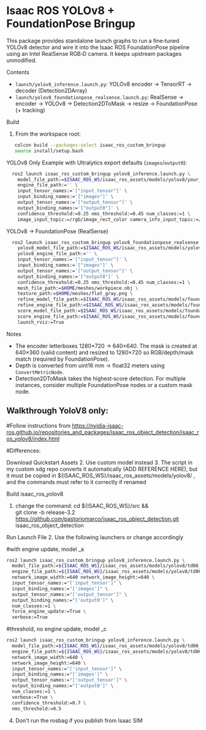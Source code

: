 Isaac ROS YOLOv8 + FoundationPose Bringup
=========================================

This package provides standalone launch graphs to run a fine‑tuned YOLOv8 detector and wire it into the Isaac ROS FoundationPose pipeline using an Intel RealSense RGB‑D camera. It keeps upstream packages unmodified.

Contents
- `launch/yolov8_inference.launch.py`: YOLOv8 encoder → TensorRT → decoder (Detection2DArray)
- `launch/yolov8_foundationpose_realsense.launch.py`: RealSense → encoder → YOLOv8 → Detection2DToMask → resize → FoundationPose (+ tracking)

Build
1) From the workspace root:

```bash
   colcon build --packages-select isaac_ros_custom_bringup
   source install/setup.bash
```

YOLOv8 Only
Example with Ultralytics export defaults (`images`/`output0`):

```bash
  ros2 launch isaac_ros_custom_bringup yolov8_inference.launch.py \
    model_file_path:=$ISAAC_ROS_WS/isaac_ros_assets/models/yolov8/your_finetuned.onnx \
    engine_file_path:='' \
    input_tensor_names:='["input_tensor"]' \
    input_binding_names:='["images"]' \
    output_tensor_names:='["output_tensor"]' \
    output_binding_names:='["output0"]' \
    confidence_threshold:=0.25 nms_threshold:=0.45 num_classes:=1 \
    image_input_topic:=/rgb/image_rect_color camera_info_input_topic:=/rgb/camera_info
```

YOLOv8 → FoundationPose (RealSense)

```bash
  ros2 launch isaac_ros_custom_bringup yolov8_foundationpose_realsense.launch.py \
    yolov8_model_file_path:=$ISAAC_ROS_WS/isaac_ros_assets/models/yolov8/your_finetuned.onnx \
    yolov8_engine_file_path:='' \
    input_tensor_names:='["input_tensor"]' \
    input_binding_names:='["images"]' \
    output_tensor_names:='["output_tensor"]' \
    output_binding_names:='["output0"]' \
    confidence_threshold:=0.25 nms_threshold:=0.45 num_classes:=1 \
    mesh_file_path:=$HOME/meshes/workpiece.obj \
    texture_path:=$HOME/meshes/flat_gray.png \
    refine_model_file_path:=$ISAAC_ROS_WS/isaac_ros_assets/models/foundationpose/refine_model.onnx \
    refine_engine_file_path:=$ISAAC_ROS_WS/isaac_ros_assets/models/foundationpose/refine_trt_engine.plan \
    score_model_file_path:=$ISAAC_ROS_WS/isaac_ros_assets/models/foundationpose/score_model.onnx \
    score_engine_file_path:=$ISAAC_ROS_WS/isaac_ros_assets/models/foundationpose/score_trt_engine.plan \
    launch_rviz:=True
```

Notes
- The encoder letterboxes 1280×720 → 640×640. The mask is created at 640×360 (valid content) and resized to 1280×720 so RGB/depth/mask match (required by FoundationPose).
- Depth is converted from uint16 mm → float32 meters using `ConvertMetricNode`.
- Detection2DToMask takes the highest‑score detection. For multiple instances, consider multiple FoundationPose nodes or a custom mask node.



## Walkthrough YoloV8 only:

#Follow instructions from 
https://nvidia-isaac-ros.github.io/repositories_and_packages/isaac_ros_object_detection/isaac_ros_yolov8/index.html

#Differences:

Download Quickstart Assets
2. Use custom model instead
3. The script in my custom sdg repo converts it automatically (ADD REFERENCE HERE), but it must be copied in 
${ISAAC_ROS_WS}/isaac_ros_assets/models/yolov8/ , and the commands must refer to it correctly if renamed

Build isaac_ros_yolov8
1. change the command:
cd ${ISAAC_ROS_WS}/src && \
   git clone -b release-3.2 https://github.com/pastoriomarco/isaac_ros_object_detection.git isaac_ros_object_detection

Run Launch File
2. Use the following launchers or change accordingly

#with engine update, model _a

```bash
ros2 launch isaac_ros_custom_bringup yolov8_inference.launch.py \
  model_file_path:=${ISAAC_ROS_WS}/isaac_ros_assets/models/yolov8/td06_a.onnx \
  engine_file_path:=${ISAAC_ROS_WS}/isaac_ros_assets/models/yolov8/td06_a.plan \
  network_image_width:=640 network_image_height:=640 \
  input_tensor_names:="['input_tensor']" \
  input_binding_names:="['images']" \
  output_tensor_names:="['output_tensor']" \
  output_binding_names:="['output0']" \
  num_classes:=1 \
  force_engine_update:=True \
  verbose:=True
```

#threshold, no engine update, model _c

```bash
ros2 launch isaac_ros_custom_bringup yolov8_inference.launch.py \
  model_file_path:=${ISAAC_ROS_WS}/isaac_ros_assets/models/yolov8/td06_c.onnx \
  engine_file_path:=${ISAAC_ROS_WS}/isaac_ros_assets/models/yolov8/td06_c.plan \
  network_image_width:=640 \
  network_image_height:=640 \
  input_tensor_names:="['input_tensor']" \
  input_binding_names:="['images']" \
  output_tensor_names:="['output_tensor']" \
  output_binding_names:="['output0']" \
  num_classes:=1 \
  verbose:=True \
  confidence_threshold:=0.7 \
  nms_threshold:=0.5 
```

4. Don't run the rosbag if you publish from Isaac SIM